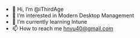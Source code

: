 - 👋 Hi, I’m @iThirdAge
- 👀 I’m interested in Modern Desktop Management
- 🌱 I’m currently learning Intune
- 📫 How to reach me hnvu40@gmail.com
